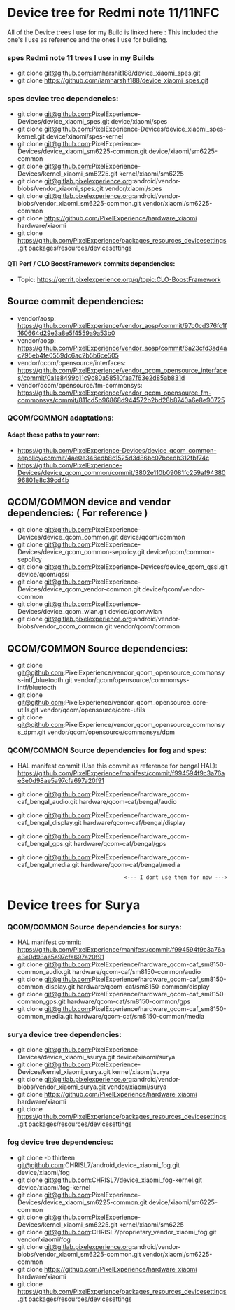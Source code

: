 # Device tree for Redmi note 11/11NFC 
All of the Device trees I use for my Build is linked here : 
This included the one's I use as reference and the ones I use for building.

### spes Redmi note 11 trees I use in my Builds
- git clone git@github.com:iamharshit188/device_xiaomi_spes.git
- git clone https://github.com/iamharshit188/device_xiaomi_spes.git



### spes device tree dependencies:
- git clone git@github.com:PixelExperience-Devices/device_xiaomi_spes.git device/xiaomi/spes
- git clone git@github.com:PixelExperience-Devices/device_xiaomi_spes-kernel.git device/xiaomi/spes-kernel
- git clone git@github.com:PixelExperience-Devices/device_xiaomi_sm6225-common.git device/xiaomi/sm6225-common
- git clone git@github.com:PixelExperience-Devices/kernel_xiaomi_sm6225.git kernel/xiaomi/sm6225
- git clone git@gitlab.pixelexperience.org:android/vendor-blobs/vendor_xiaomi_spes.git vendor/xiaomi/spes
- git clone git@gitlab.pixelexperience.org:android/vendor-blobs/vendor_xiaomi_sm6225-common.git vendor/xiaomi/sm6225-common
- git clone https://github.com/PixelExperience/hardware_xiaomi hardware/xiaomi
- git clone https://github.com/PixelExperience/packages_resources_devicesettings.git packages/resources/devicesettings


#### QTI Perf / CLO BoostFramework commits dependencies:
- Topic: https://gerrit.pixelexperience.org/q/topic:CLO-BoostFramework

## Source commit dependencies:
- vendor/aosp: https://github.com/PixelExperience/vendor_aosp/commit/97c0cd376fc1f160664d29e3a8e5f4559a9a53b0
- vendor/aosp: https://github.com/PixelExperience/vendor_aosp/commit/6a23cfd3ad4ac795eb4fe0559dc6ac2b5b6ce505
- vendor/qcom/opensource/interfaces: https://github.com/PixelExperience/vendor_qcom_opensource_interfaces/commit/0a1e8499b11c9c80a58510faa7f63e2d85ab831d
- vendor/qcom/opensource/fm-commonsys: https://github.com/PixelExperience/vendor_qcom_opensource_fm-commonsys/commit/811cd5b96868d944572b2bd28b8740a6e8e90725


### QCOM/COMMON adaptations:
#### Adapt these paths to your rom:
- https://github.com/PixelExperience-Devices/device_qcom_common-sepolicy/commit/4ae0e346edb8c1525d3d86bc07bcedb312fbf74c
- https://github.com/PixelExperience-Devices/device_qcom_common/commit/3802e110b09081fc259af9438096801e8c39cd4b

## QCOM/COMMON device and vendor dependencies: ( For reference )
- git clone git@github.com:PixelExperience-Devices/device_qcom_common.git device/qcom/common
- git clone git@github.com:PixelExperience-Devices/device_qcom_common-sepolicy.git device/qcom/common-sepolicy
- git clone git@github.com:PixelExperience-Devices/device_qcom_qssi.git device/qcom/qssi
- git clone git@github.com:PixelExperience-Devices/device_qcom_vendor-common.git device/qcom/vendor-common
- git clone git@github.com:PixelExperience-Devices/device_qcom_wlan.git device/qcom/wlan
- git clone git@gitlab.pixelexperience.org:android/vendor-blobs/vendor_qcom_common.git vendor/qcom/common

## QCOM/COMMON Source dependencies:
- git clone git@github.com:PixelExperience/vendor_qcom_opensource_commonsys-intf_bluetooth.git vendor/qcom/opensource/commonsys-intf/bluetooth
- git clone git@github.com:PixelExperience/vendor_qcom_opensource_core-utils.git vendor/qcom/opensource/core-utils
- git clone git@github.com:PixelExperience/vendor_qcom_opensource_commonsys_dpm.git vendor/qcom/opensource/commonsys/dpm
### QCOM/COMMON Source dependencies for fog and spes:
- HAL manifest commit (Use this commit as reference for bengal HAL): https://github.com/PixelExperience/manifest/commit/f994594f9c3a76ae3e0d98ae5a97cfa697a20f91
- git clone git@github.com:PixelExperience/hardware_qcom-caf_bengal_audio.git hardware/qcom-caf/bengal/audio
- git clone git@github.com:PixelExperience/hardware_qcom-caf_bengal_display.git hardware/qcom-caf/bengal/display
- git clone git@github.com:PixelExperience/hardware_qcom-caf_bengal_gps.git hardware/qcom-caf/bengal/gps
- git clone git@github.com:PixelExperience/hardware_qcom-caf_bengal_media.git hardware/qcom-caf/bengal/media

                                        <--- I dont use them for now --->
# Device trees for Surya
### QCOM/COMMON Source dependencies for surya:
- HAL manifest commit: https://github.com/PixelExperience/manifest/commit/f994594f9c3a76ae3e0d98ae5a97cfa697a20f91
- git clone git@github.com:PixelExperience/hardware_qcom-caf_sm8150-common_audio.git hardware/qcom-caf/sm8150-common/audio
- git clone git@github.com:PixelExperience/hardware_qcom-caf_sm8150-common_display.git hardware/qcom-caf/sm8150-common/display
- git clone git@github.com:PixelExperience/hardware_qcom-caf_sm8150-common_gps.git hardware/qcom-caf/sm8150-common/gps
- git clone git@github.com:PixelExperience/hardware_qcom-caf_sm8150-common_media.git hardware/qcom-caf/sm8150-common/media

### surya device tree dependencies:
- git clone git@github.com:PixelExperience-Devices/device_xiaomi_ssurya.git device/xiaomi/surya
- git clone git@github.com:PixelExperience-Devices/kernel_xiaomi_surya.git kernel/xiaomi/surya
- git clone git@gitlab.pixelexperience.org:android/vendor-blobs/vendor_xiaomi_surya.git vendor/xiaomi/surya
- git clone https://github.com/PixelExperience/hardware_xiaomi hardware/xiaomi
- git clone https://github.com/PixelExperience/packages_resources_devicesettings.git packages/resources/devicesettings

### fog device tree dependencies:
- git clone -b thirteen git@github.com:CHRISL7/android_device_xiaomi_fog.git device/xiaomi/fog
- git clone git@github.com:CHRISL7/device_xiaomi_fog-kernel.git device/xiaomi/fog-kernel
- git clone git@github.com:PixelExperience-Devices/device_xiaomi_sm6225-common.git device/xiaomi/sm6225-common
- git clone git@github.com:PixelExperience-Devices/kernel_xiaomi_sm6225.git kernel/xiaomi/sm6225
- git clone git@github.com:CHRISL7/proprietary_vendor_xiaomi_fog.git vendor/xiaomi/fog
- git clone git@gitlab.pixelexperience.org:android/vendor-blobs/vendor_xiaomi_sm6225-common.git vendor/xiaomi/sm6225-common
- git clone https://github.com/PixelExperience/hardware_xiaomi hardware/xiaomi
- git clone https://github.com/PixelExperience/packages_resources_devicesettings.git packages/resources/devicesettings


